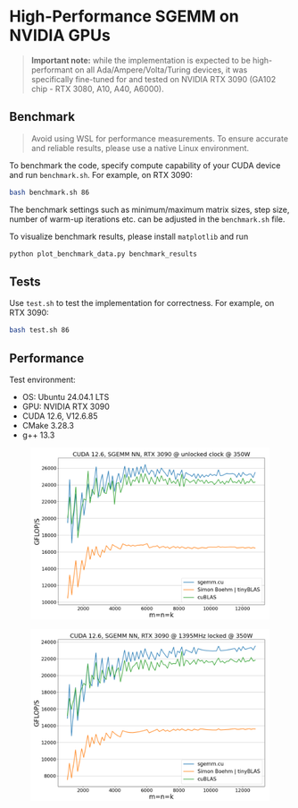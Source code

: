 # High-Performance SGEMM on NVIDIA GPUs

> **Important note:** while the implementation is expected to be high-performant on all Ada/Ampere/Volta/Turing devices, it was specifically fine-tuned for and tested on NVIDIA RTX 3090 (GA102 chip - RTX 3080, A10, A40, A6000).

## Benchmark

>Avoid using WSL for performance measurements. To ensure accurate and reliable results, please use a native Linux environment.

To benchmark the code, specify compute capability of your CUDA device and run `benchmark.sh`. For example, on RTX 3090:

```bash
bash benchmark.sh 86
```

The benchmark settings such as minimum/maximum matrix sizes, step size, number of warm-up iterations etc. can be adjusted in the `benchmark.sh` file.

To visualize benchmark results, please install `matplotlib` and run

```bash
python plot_benchmark_data.py benchmark_results
```

## Tests

Use `test.sh` to test the implementation for correctness. For example, on RTX 3090:

```bash
bash test.sh 86
```

## Performance

Test environment:

- OS: Ubuntu 24.04.1 LTS
- GPU: NVIDIA RTX 3090
- CUDA 12.6, V12.6.85
- CMake 3.28.3
- g++ 13.3

<p align="center">
  <img src="assets/perf.png" alt="perf" width="85%">
</p>

<p align="center">
  <img src="assets/perf_locked.png" alt="perf" width="85%">
</p>
